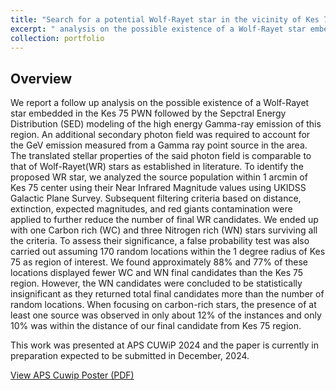 ```yaml
---
title: "Search for a potential Wolf-Rayet star in the vicinity of Kes 75 Pulsar Wind Nebula"
excerpt: " analysis on the possible existence of a Wolf-Rayet star embedded in the Kes 75 PWN "
collection: portfolio
---
```


## Overview

We report a follow up analysis on the possible existence of a Wolf-Rayet star embedded in the Kes 75 PWN followed by the Sepctral Energy Distribution (SED) modeling of the  high energy Gamma-ray emission of this region.
An additional secondary photon field was required to account for the GeV emission measured from a Gamma ray point source in the area. The translated stellar properties of the said photon field is comparable to that of Wolf-Rayet(WR) 
stars as established in literature. To identify the proposed WR star, we analyzed the source population within 1 arcmin of Kes 75 center using their Near Infrared Magnitude values using UKIDSS Galactic Plane Survey. Subsequent
filtering criteria based on distance, extinction, expected magnitudes, and red giants contamination were applied to further reduce the number of final WR candidates.
We ended up with one Carbon rich (WC) and three Nitrogen rich (WN) stars surviving all the criteria. To assess their significance, a false probability test was also carried out assuming 170 random locations 
within the 1 degree radius of Kes 75 as region of interest. We found approximately 88% and 77% of these locations 
displayed fewer WC and WN final candidates than the Kes 75 region. However, the WN candidates were concluded to be 
statistically insignificant as they returned total final candidates more than the number of random locations. When 
focusing on carbon-rich stars, the presence of at least one source was observed in only about 12% of the instances 
and only 10% was within the distance of our final candidate from Kes 75 region.


This work was presented at APS CUWiP 2024 and the paper is currently in preparation expected to be submitted in December, 2024.

[View APS Cuwip Poster (PDF)](/files/KES75_post.pdf)

          
